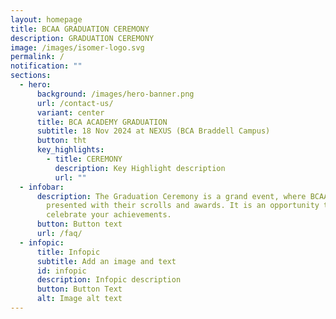 ```yaml
---
layout: homepage
title: BCAA GRADUATION CEREMONY
description: GRADUATION CEREMONY
image: /images/isomer-logo.svg
permalink: /
notification: ""
sections:
  - hero:
      background: /images/hero-banner.png
      url: /contact-us/
      variant: center
      title: BCA ACADEMY GRADUATION
      subtitle: 18 Nov 2024 at NEXUS (BCA Braddell Campus)
      button: tht
      key_highlights:
        - title: CEREMONY
          description: Key Highlight description
          url: ""
  - infobar:
      description: The Graduation Ceremony is a grand event, where BCAA graduands are
        presented with their scrolls and awards. It is an opportunity to
        celebrate your achievements.
      button: Button text
      url: /faq/
  - infopic:
      title: Infopic
      subtitle: Add an image and text
      id: infopic
      description: Infopic description
      button: Button Text
      alt: Image alt text
---
```

